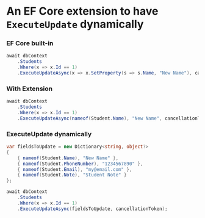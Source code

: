 # An EF Core extension to have `ExecuteUpdate` dynamically

### EF Core built-in
```csharp
await dbContext
    .Students
    .Where(x => x.Id == 1)
    .ExecuteUpdateAsync(x => x.SetProperty(s => s.Name, "New Name"), cancellationToken);
```

### With Extension
```csharp
await dbContext
    .Students
    .Where(x => x.Id == 1)
    .ExecuteUpdateAsync(nameof(Student.Name), "New Name", cancellationToken);
```

### ExecuteUpdate dynamically
```csharp
var fieldsToUpdate = new Dictionary<string, object?>
{
    { nameof(Student.Name), "New Name" },
    { nameof(Student.PhoneNumber), "1234567890" },
    { nameof(Student.Email), "my@email.com" },
    { nameof(Student.Note), "Student Note" }
};

await dbContext
    .Students
    .Where(x => x.Id == 1)
    .ExecuteUpdateAsync(fieldsToUpdate, cancellationToken);
```
